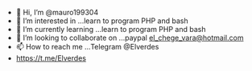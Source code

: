 - 👋 Hi, I’m @mauro199304
- 👀 I’m interested in ...learn to program PHP and bash
- 🌱 I’m currently learning ...learn to program PHP and bash
- 💞️ I’m looking to collaborate on ...paypal el_chege_vara@hotmail.com
- 📫 How to reach me ...Telegram @Elverdes
- https://t.me/Elverdes

<!---
mauro199304/mauro199304 is a ✨ special ✨ repository because its `README.md` (this file) appears on your GitHub profile.
You can click the Preview link to take a look at your changes.
--->
